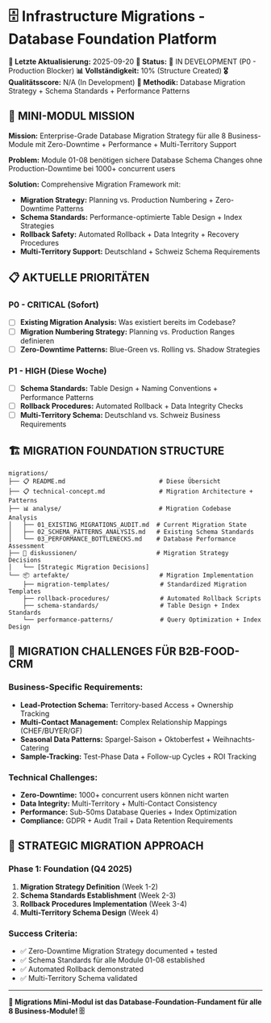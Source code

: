 # 🗄️ Infrastructure Migrations - Database Foundation Platform

**📅 Letzte Aktualisierung:** 2025-09-20
**🎯 Status:** 🔄 IN DEVELOPMENT (P0 - Production Blocker)
**📊 Vollständigkeit:** 10% (Structure Created)
**🎖️ Qualitätsscore:** N/A (In Development)
**🤝 Methodik:** Database Migration Strategy + Schema Standards + Performance Patterns

## 🎯 **MINI-MODUL MISSION**

**Mission:** Enterprise-Grade Database Migration Strategy für alle 8 Business-Module mit Zero-Downtime + Performance + Multi-Territory Support

**Problem:** Module 01-08 benötigen sichere Database Schema Changes ohne Production-Downtime bei 1000+ concurrent users

**Solution:** Comprehensive Migration Framework mit:
- **Migration Strategy:** Planning vs. Production Numbering + Zero-Downtime Patterns
- **Schema Standards:** Performance-optimierte Table Design + Index Strategies
- **Rollback Safety:** Automated Rollback + Data Integrity + Recovery Procedures
- **Multi-Territory Support:** Deutschland + Schweiz Schema Requirements

## 📋 **AKTUELLE PRIORITÄTEN**

### **P0 - CRITICAL (Sofort)**
- [ ] **Existing Migration Analysis:** Was existiert bereits im Codebase?
- [ ] **Migration Numbering Strategy:** Planning vs. Production Ranges definieren
- [ ] **Zero-Downtime Patterns:** Blue-Green vs. Rolling vs. Shadow Strategies

### **P1 - HIGH (Diese Woche)**
- [ ] **Schema Standards:** Table Design + Naming Conventions + Performance Patterns
- [ ] **Rollback Procedures:** Automated Rollback + Data Integrity Checks
- [ ] **Multi-Territory Schema:** Deutschland vs. Schweiz Business Requirements

## 🏗️ **MIGRATION FOUNDATION STRUCTURE**

```
migrations/
├── 📋 README.md                          # Diese Übersicht
├── 📋 technical-concept.md               # Migration Architecture + Patterns
├── 📊 analyse/                           # Migration Codebase Analysis
│   ├── 01_EXISTING_MIGRATIONS_AUDIT.md  # Current Migration State
│   ├── 02_SCHEMA_PATTERNS_ANALYSIS.md   # Existing Schema Standards
│   └── 03_PERFORMANCE_BOTTLENECKS.md    # Database Performance Assessment
├── 💭 diskussionen/                      # Migration Strategy Decisions
│   └── [Strategic Migration Decisions]
└── 📦 artefakte/                         # Migration Implementation
    ├── migration-templates/              # Standardized Migration Templates
    ├── rollback-procedures/              # Automated Rollback Scripts
    ├── schema-standards/                 # Table Design + Index Standards
    └── performance-patterns/             # Query Optimization + Index Design
```

## 🎯 **MIGRATION CHALLENGES FÜR B2B-FOOD-CRM**

### **Business-Specific Requirements:**
- **Lead-Protection Schema:** Territory-based Access + Ownership Tracking
- **Multi-Contact Management:** Complex Relationship Mappings (CHEF/BUYER/GF)
- **Seasonal Data Patterns:** Spargel-Saison + Oktoberfest + Weihnachts-Catering
- **Sample-Tracking:** Test-Phase Data + Follow-up Cycles + ROI Tracking

### **Technical Challenges:**
- **Zero-Downtime:** 1000+ concurrent users können nicht warten
- **Data Integrity:** Multi-Territory + Multi-Contact Consistency
- **Performance:** Sub-50ms Database Queries + Index Optimization
- **Compliance:** GDPR + Audit Trail + Data Retention Requirements

## 🚀 **STRATEGIC MIGRATION APPROACH**

### **Phase 1: Foundation (Q4 2025)**
1. **Migration Strategy Definition** (Week 1-2)
2. **Schema Standards Establishment** (Week 2-3)
3. **Rollback Procedures Implementation** (Week 3-4)
4. **Multi-Territory Schema Design** (Week 4)

### **Success Criteria:**
- ✅ Zero-Downtime Migration Strategy documented + tested
- ✅ Schema Standards für alle Module 01-08 established
- ✅ Automated Rollback demonstrated
- ✅ Multi-Territory Schema validated

---

**🎯 Migrations Mini-Modul ist das Database-Foundation-Fundament für alle 8 Business-Module! 🗄️**